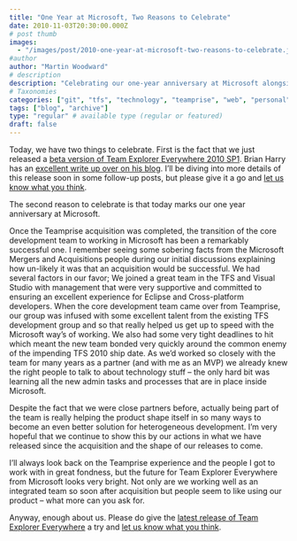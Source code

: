 ```yaml
---
title: "One Year at Microsoft, Two Reasons to Celebrate"
date: 2010-11-03T20:30:00.000Z
# post thumb
images:
  - "/images/post/2010-one-year-at-microsoft-two-reasons-to-celebrate.jpg"
#author
author: "Martin Woodward"
# description
description: "Celebrating our one-year anniversary at Microsoft alongside the beta launch of Team Explorer Everywhere 2010 SP1 marks a significant milestone."
# Taxonomies
categories: ["git", "tfs", "technology", "teamprise", "web", "personal"]
tags: ["blog", "archive"]
type: "regular" # available type (regular or featured)
draft: false
---
```


Today, we have two things to celebrate. First is the fact that we just released a [beta version of Team Explorer Everywhere 2010 SP1](http://blogs.msdn.com/b/bharry/archive/2010/11/03/team-explorer-everywhere-2010-sp1-beta-is-available-for-download.aspx). Brian Harry has an [excellent write up over on his blog](http://blogs.msdn.com/b/bharry/archive/2010/11/03/team-explorer-everywhere-2010-sp1-beta-is-available-for-download.aspx). I’ll be diving into more details of this release soon in some follow-up posts, but please give it a go and [let us know what you think](http://social.msdn.microsoft.com/Forums/en/tee/thread/).

The second reason to celebrate is that today marks our one year anniversary at Microsoft.

Once the Teamprise acquisition was completed, the transition of the core development team to working in Microsoft has been a remarkably successful one. I remember seeing some sobering facts from the Microsoft Mergers and Acquisitions people during our initial discussions explaining how un-likely it was that an acquisition would be successful. We had several factors in our favor; We joined a great team in the TFS and Visual Studio with management that were very supportive and committed to ensuring an excellent experience for Eclipse and Cross-platform developers. When the core development team came over from Teamprise, our group was infused with some excellent talent from the existing TFS development group and so that really helped us get up to speed with the Microsoft way’s of working. We also had some very tight deadlines to hit which meant the new team bonded very quickly around the common enemy of the impending TFS 2010 ship date. As we’d worked so closely with the team for many years as a partner (and with me as an MVP) we already knew the right people to talk to about technology stuff – the only hard bit was learning all the new admin tasks and processes that are in place inside Microsoft.

Despite the fact that we were close partners before, actually being part of the team is really helping the product shape itself in so many ways to become an even better solution for heterogeneous development. I’m very hopeful that we continue to show this by our actions in what we have released since the acquisition and the shape of our releases to come.

I’ll always look back on the Teamprise experience and the people I got to work with in great fondness, but the future for Team Explorer Everywhere from Microsoft looks very bright. Not only are we working well as an integrated team so soon after acquisition but people seem to like using our product – what more can you ask for.

Anyway, enough about us. Please do give the [latest release of Team Explorer Everywhere](http://blogs.msdn.com/b/bharry/archive/2010/11/03/team-explorer-everywhere-2010-sp1-beta-is-available-for-download.aspx) a try and [let us know what you think](http://social.msdn.microsoft.com/Forums/en/tee/thread/).
